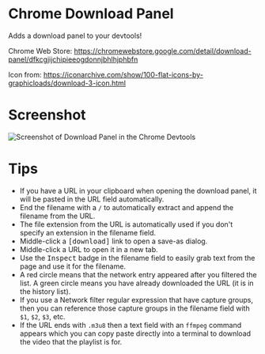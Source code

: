 # Chrome Download Panel

Adds a download panel to your devtools!

Chrome Web Store: https://chromewebstore.google.com/detail/download-panel/dfkcgjijchipieeogdonnjbhlhjphbfn

Icon from: https://iconarchive.com/show/100-flat-icons-by-graphicloads/download-3-icon.html


# Screenshot

![Screenshot of Download Panel in the Chrome Devtools](screenshot.png)


# Tips
- If you have a URL in your clipboard when opening the download panel, it will be pasted in the URL field automatically.
- End the filename with a `/` to automatically extract and append the filename from the URL.
- The file extension from the URL is automatically used if you don't specify an extension in the filename field.
- Middle-click a <kbd>[download]</kbd> link to open a save-as dialog.
- Middle-click a URL to open it in a new tab.
- Use the <kbd>Inspect</kbd> badge in the filename field to easily grab text from the page and use it for the filename.
- A red circle means that the network entry appeared after you filtered the list. A green circle means you have already downloaded the URL (it is in the history list).
- If you use a Network filter regular expression that have capture groups, then you can reference those capture groups in the filename field with `$1`, `$2`, `$3`, etc.
- If the URL ends with `.m3u8` then a text field with an `ffmpeg` command appears which you can copy paste directly into a terminal to download the video that the playlist is for.
